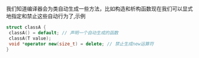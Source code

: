 我们知道编译器会为类⾃动⽣成⼀些⽅法，⽐如构造和析构函数现在我们可以显式地指定和禁⽌这些⾃动⾏为了,示例
```C++
struct classA {
 classA() = default; // 声明⼀个⾃动⽣成的函数
 classA(T value);
 void *operator new(size_t) = delete; // 禁⽌⽣成new运算符
}
```